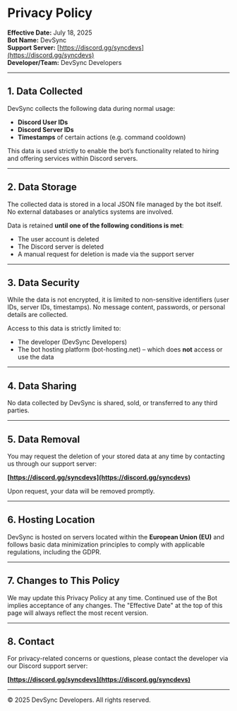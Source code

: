 # Privacy Policy

**Effective Date:** July 18, 2025  
**Bot Name:** DevSync  
**Support Server:** [https://discord.gg/syncdevs](https://discord.gg/syncdevs)  
**Developer/Team:** DevSync Developers

---

## 1. Data Collected

DevSync collects the following data during normal usage:

- **Discord User IDs**
- **Discord Server IDs**
- **Timestamps** of certain actions (e.g. command cooldown)

This data is used strictly to enable the bot’s functionality related to hiring and offering services within Discord servers.

---

## 2. Data Storage

The collected data is stored in a local JSON file managed by the bot itself. No external databases or analytics systems are involved.

Data is retained **until one of the following conditions is met**:
- The user account is deleted
- The Discord server is deleted
- A manual request for deletion is made via the support server

---

## 3. Data Security

While the data is not encrypted, it is limited to non-sensitive identifiers (user IDs, server IDs, timestamps). No message content, passwords, or personal details are collected.

Access to this data is strictly limited to:
- The developer (DevSync Developers)
- The bot hosting platform (bot-hosting.net) – which does **not** access or use the data

---

## 4. Data Sharing

No data collected by DevSync is shared, sold, or transferred to any third parties.

---

## 5. Data Removal

You may request the deletion of your stored data at any time by contacting us through our support server:

**[https://discord.gg/syncdevs](https://discord.gg/syncdevs)**

Upon request, your data will be removed promptly.

---

## 6. Hosting Location

DevSync is hosted on servers located within the **European Union (EU)** and follows basic data minimization principles to comply with applicable regulations, including the GDPR.

---

## 7. Changes to This Policy

We may update this Privacy Policy at any time. Continued use of the Bot implies acceptance of any changes. The "Effective Date" at the top of this page will always reflect the most recent version.

---

## 8. Contact

For privacy-related concerns or questions, please contact the developer via our Discord support server:

**[https://discord.gg/syncdevs](https://discord.gg/syncdevs)**

---

© 2025 DevSync Developers. All rights reserved.
